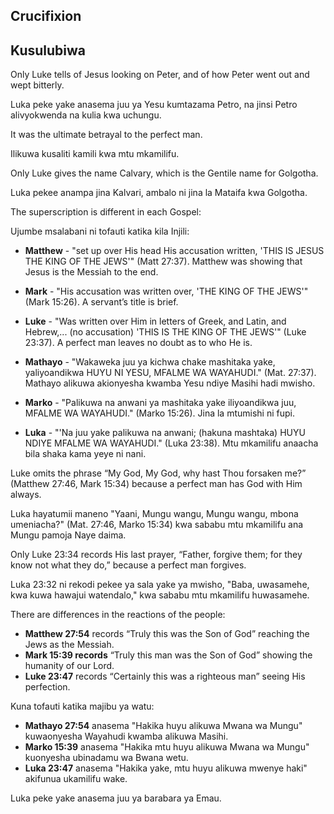 ## Crucifixion

## Kusulubiwa

Only Luke tells of Jesus looking on Peter, and of how Peter went out and wept bitterly.

Luka peke yake anasema juu ya Yesu kumtazama Petro, na jinsi Petro alivyokwenda na kulia kwa uchungu.

It was the ultimate betrayal to the perfect man.

Ilikuwa kusaliti kamili kwa mtu mkamilifu.

Only Luke gives the name Calvary, which is the Gentile name for Golgotha.

Luka pekee anampa jina Kalvari, ambalo ni jina la Mataifa kwa Golgotha.

The superscription is different in each Gospel:

Ujumbe msalabani ni tofauti katika kila Injili:

- **Matthew** - "set up over His head His accusation written, 'THIS IS JESUS THE KING OF THE JEWS'" (Matt 27:37). Matthew was showing that Jesus is the Messiah to the end.
- **Mark** - "His accusation was written over, 'THE KING OF THE JEWS'" (Mark 15:26). A servant’s title is brief.
- **Luke** - "Was written over Him in letters of Greek, and Latin, and Hebrew,... (no accusation) 'THIS IS THE KING OF THE JEWS'" (Luke 23:37). A perfect man leaves no doubt as to who He is.

- **Mathayo** - "Wakaweka juu ya kichwa chake mashitaka yake, yaliyoandikwa HUYU NI YESU, MFALME WA WAYAHUDI." (Mat. 27:37). Mathayo alikuwa akionyesha kwamba Yesu ndiye Masihi hadi mwisho.
- **Marko** - "Palikuwa na anwani ya mashitaka yake iliyoandikwa juu, MFALME WA WAYAHUDI." (Marko 15:26). Jina la mtumishi ni fupi.
- **Luka** - "'Na juu yake palikuwa na anwani; (hakuna mashtaka) HUYU NDIYE MFALME WA WAYAHUDI." (Luka 23:38). Mtu mkamilifu anaacha bila shaka kama yeye ni nani.

Luke omits the phrase “My God, My God, why hast Thou forsaken me?” (Matthew 27:46, Mark 15:34) because a perfect man has God with Him always.

Luka hayatumii maneno "Yaani, Mungu wangu, Mungu wangu, mbona umeniacha?" (Mat. 27:46, Marko 15:34) kwa sababu mtu mkamilifu ana Mungu pamoja Naye daima.

Only Luke 23:34 records His last prayer, “Father, forgive them; for they know not what they do,” because a perfect man forgives.

Luka 23:32 ni rekodi pekee ya sala yake ya mwisho, "Baba, uwasamehe, kwa kuwa hawajui watendalo," kwa sababu mtu mkamilifu huwasamehe.

There are differences in the reactions of the people:

- **Matthew 27:54** records “Truly this was the Son of God” reaching the Jews as the Messiah.
- **Mark 15:39 records** “Truly this man was the Son of God” showing the humanity of our Lord.
- **Luke 23:47** records “Certainly this was a righteous man” seeing His perfection.

Kuna tofauti katika majibu ya watu:

- **Mathayo 27:54** anasema "Hakika huyu alikuwa Mwana wa Mungu" kuwaonyesha Wayahudi kwamba alikuwa Masihi.
- **Marko 15:39** anasema "Hakika mtu huyu alikuwa Mwana wa Mungu" kuonyesha ubinadamu wa Bwana wetu.
- **Luka 23:47** anasema "Hakika yake, mtu huyu alikuwa mwenye haki" akifunua ukamilifu wake.

Luka peke yake anasema juu ya barabara ya Emau.